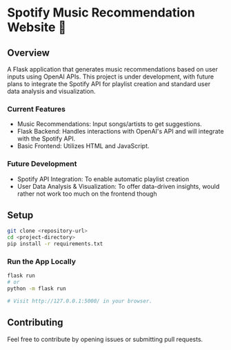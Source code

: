 # Spotify Music Recommendation Website 🎵

## Overview
A Flask application that generates music recommendations based on user inputs using OpenAI APIs. This project is under development, with future plans to integrate the Spotify API for playlist creation and standard user data analysis and visualization.

### Current Features
- Music Recommendations: Input songs/artists to get suggestions.
- Flask Backend: Handles interactions with OpenAI's API and will integrate with the Spotify API.
- Basic Frontend: Utilizes HTML and JavaScript.

### Future Development
- Spotify API Integration: To enable automatic playlist creation 
- User Data Analysis & Visualization: To offer data-driven insights, would rather not work too much on the frontend though

## Setup
```bash
git clone <repository-url>
cd <project-directory>
pip install -r requirements.txt
```

### Run the App Locally

  ```bash
  flask run
  # or
  python -m flask run

  # Visit http://127.0.0.1:5000/ in your browser.
  ```

## Contributing
Feel free to contribute by opening issues or submitting pull requests.
